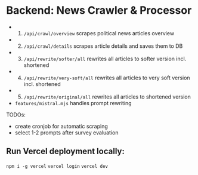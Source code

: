 # Backend: News Crawler & Processor

- 1. `/api/crawl/overview` scrapes political news articles overview
- 2. `/api/crawl/details` scrapes article details and saves them to DB
- 3. `/api/rewrite/softer/all` rewrites all articles to softer version incl. shortened
- 4. `/api/rewrite/very-soft/all` rewrites all articles to very soft version incl. shortened
- 5. `/api/rewrite/original/all` rewrites all articles to shortened version
- `features/mistral.mjs` handles prompt rewriting

TODOs:

- create cronjob for automatic scraping
- select 1-2 prompts after survey evaluation

## Run Vercel deployment locally:

`npm i -g vercel`
`vercel login`
`vercel dev`
